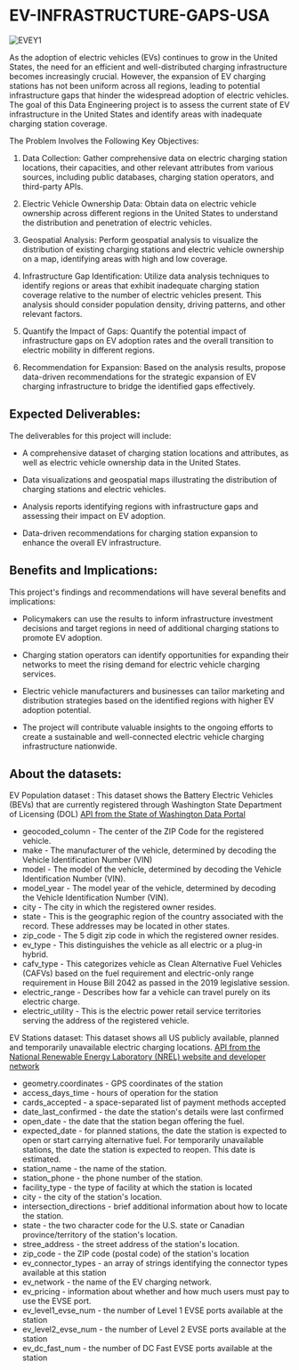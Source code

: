 # EV-INFRASTRUCTURE-GAPS-USA

![EVEY1](https://github.com/mmkon095/EV-INFRASTRUCTURE-GAPS-USA/assets/80499087/2f4e4ec2-747a-479e-b39d-e3105136ad99)


As the adoption of electric vehicles (EVs) continues to grow in the United States, the need for an efficient and well-distributed charging infrastructure becomes increasingly crucial. However, the expansion of EV charging stations has not been uniform across all regions, leading to potential infrastructure gaps that hinder the widespread adoption of electric vehicles. The goal of this Data Engineering project is to assess the current state of EV infrastructure in the United States and identify areas with inadequate charging station coverage.


The Problem Involves the Following Key Objectives:

1. Data Collection: Gather comprehensive data on electric charging station locations, their capacities, and other relevant attributes from various sources, including public databases, charging station operators, and third-party APIs.

2. Electric Vehicle Ownership Data: Obtain data on electric vehicle ownership across different regions in the United States to understand the distribution and penetration of electric vehicles.

3. Geospatial Analysis: Perform geospatial analysis to visualize the distribution of existing charging stations and electric vehicle ownership on a map, identifying areas with high and low coverage.

4. Infrastructure Gap Identification: Utilize data analysis techniques to identify regions or areas that exhibit inadequate charging station coverage relative to the number of electric vehicles present. This analysis should consider population density, driving patterns, and other relevant factors.

5. Quantify the Impact of Gaps: Quantify the potential impact of infrastructure gaps on EV adoption rates and the overall transition to electric mobility in different regions.

6. Recommendation for Expansion: Based on the analysis results, propose data-driven recommendations for the strategic expansion of EV charging infrastructure to bridge the identified gaps effectively.



## Expected Deliverables:

The deliverables for this project will include:

* A comprehensive dataset of charging station locations and attributes, as well as electric vehicle ownership data in the United States.

* Data visualizations and geospatial maps illustrating the distribution of charging stations and electric vehicles.

* Analysis reports identifying regions with infrastructure gaps and assessing their impact on EV adoption.

* Data-driven recommendations for charging station expansion to enhance the overall EV infrastructure.


## Benefits and Implications:

This project's findings and recommendations will have several benefits and implications:

* Policymakers can use the results to inform infrastructure investment decisions and target regions in need of additional charging stations to promote EV adoption.

* Charging station operators can identify opportunities for expanding their networks to meet the rising demand for electric vehicle charging services.

* Electric vehicle manufacturers and businesses can tailor marketing and distribution strategies based on the identified regions with higher EV adoption potential.

* The project will contribute valuable insights to the ongoing efforts to create a sustainable and well-connected electric vehicle charging infrastructure nationwide.

## About the datasets:

EV Population dataset : This dataset shows the Battery Electric Vehicles (BEVs) that are currently registered through Washington State Department of Licensing (DOL) [API from the State of Washington Data Portal](https://data.wa.gov/Transportation/Electric-Vehicle-Population-Data/f6w7-q2d2)

* geocoded_column - The center of the ZIP Code for the registered vehicle.
* make - The manufacturer of the vehicle, determined by decoding the Vehicle Identification Number (VIN)
* model - The model of the vehicle, determined by decoding the Vehicle Identification Number (VIN).
* model_year - The model year of the vehicle, determined by decoding the Vehicle Identification Number (VIN).
* city - The city in which the registered owner resides.
* state - This is the geographic region of the country associated with the record. These addresses may be located in other states.
* zip_code - The 5 digit zip code in which the registered owner resides.
* ev_type - This distinguishes the vehicle as all electric or a plug-in hybrid.
* cafv_type - This categorizes vehicle as Clean Alternative Fuel Vehicles (CAFVs) based on the fuel requirement and electric-only range requirement in House Bill 2042 as passed in the 2019 legislative session.
* electric_range - Describes how far a vehicle can travel purely on its electric charge.
* electric_utility - This is the electric power retail service territories serving the address of the registered vehicle.

EV Stations dataset: This dataset shows all US publicly available, planned and temporarily unavailable electric charging locations. [API from the National Renewable Energy Laboratory (NREL) website and developer network](https://developer.nrel.gov/docs/transportation/alt-fuel-stations-v1/all/)

* geometry.coordinates - GPS coordinates of the station
* access_days_time - hours of operation for the station
* cards_accepted - a space-separated list of payment methods accepted 
* date_last_confirmed - the date the station's details were last confirmed
* open_date - the date that the station began offering the fuel.
* expected_date - for planned stations, the date the station is expected to open or start carrying alternative fuel. For temporarily unavailable stations, the date the station is expected to reopen. This date is estimated.
* station_name - the name of the station.
* station_phone - the phone number of the station.
* facility_type - the type of facility at which the station is located
* city - the city of the station's location.
* intersection_directions - brief additional information about how to locate the station.
* state - the two character code for the U.S. state or Canadian province/territory of the station's location.
* stree_address - the street address of the station's location.
* zip_code - the ZIP code (postal code) of the station's location
* ev_connector_types - an array of strings identifying the connector types available at this station
* ev_network - the name of the EV charging network.
* ev_pricing - information about whether and how much users must pay to use the EVSE port.
* ev_level1_evse_num - the number of Level 1 EVSE ports available at the station
* ev_level2_evse_num - the number of Level 2 EVSE ports available at the station
* ev_dc_fast_num - the number of DC Fast EVSE ports available at the station
